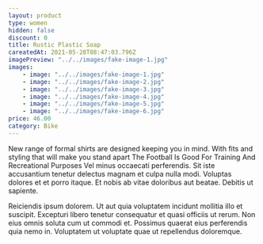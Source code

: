 ```yaml
---
layout: product
type: women
hidden: false
discount: 0
title: Rustic Plastic Soap
careatedAt: 2021-05-28T08:47:03.796Z
imagePreview: "../../images/fake-image-1.jpg"
images:
    - image: "../../images/fake-image-1.jpg"
    - image: "../../images/fake-image-2.jpg"
    - image: "../../images/fake-image-3.jpg"
    - image: "../../images/fake-image-4.jpg"
    - image: "../../images/fake-image-5.jpg"
    - image: "../../images/fake-image-6.jpg"
price: 46.00
category: Bike
---
```

New range of formal shirts are designed keeping you in mind. With fits and styling that will make you stand apart
The Football Is Good For Training And Recreational Purposes
Vel minus occaecati perferendis. Sit iste accusantium tenetur delectus magnam et culpa nulla modi. Voluptas dolores et et porro itaque. Et nobis ab vitae doloribus aut beatae. Debitis ut sapiente.
 Reiciendis ipsum dolorem. Ut aut quia voluptatem incidunt mollitia illo et suscipit. Excepturi libero tenetur consequatur et quasi officiis ut rerum. Non eius omnis soluta cum ut commodi et. Possimus quaerat eius perferendis quia nemo in. Voluptatem ut voluptate quae ut repellendus doloremque.
